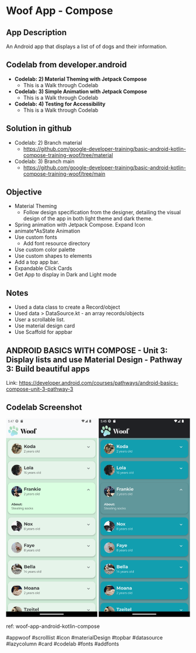 # Woof App - Compose

## App Description
An Android app that displays a list of of dogs and their information.

## Codelab from developer.android
* **Codelab: 2) Material Theming with Jetpack Compose**
    * This is a Walk through Codelab
* **Codelab: 3) Simple Animation with Jetpack Compose**
    * This is a Walk through Codelab
* **Codelab: 4) Testing for Accessibility**
    * This is a Walk through Codelab

## Solution in github
* Codelab: 2) Branch material
    * https://github.com/google-developer-training/basic-android-kotlin-compose-training-woof/tree/material
* Codelab: 3) Branch main
    * https://github.com/google-developer-training/basic-android-kotlin-compose-training-woof/tree/main


## Objective
* Material Theming
    * Follow design specification from the designer, detailing the visual design of the app in both light theme and dark theme.
* Spring animation with Jetpack Compose. Expand Icon
* animate*AsState Animation
* Use custom fonts
    * Add font resource directory
* Use custom color palette
* Use custom shapes to elements
* Add a top app bar.
* Expandable Click Cards
* Get App to display in Dark and Light mode

## Notes
* Used a data class to create a Record/object
* Used data > DataSource.kt - an array records/objects
* User a scrollable list.
* Use material design card
* Use Scaffold for appbar

## ANDROID BASICS WITH COMPOSE - Unit 3:  Display lists and use Material Design - Pathway 3: Build beautiful apps
Link: https://developer.android.com/courses/pathways/android-basics-compose-unit-3-pathway-3

## Codelab Screenshot
<p style=float:left">
  <img src="screenshot_01.png" width="250" />
  <img src="screenshot_02.png" width="250" />
</p>

ref: woof-app-android-kotlin-compose

#appwoof #scrolllist #icon #materialDesign #topbar
#datasource #lazycolumn 
#card #codelab #fonts #addfonts
